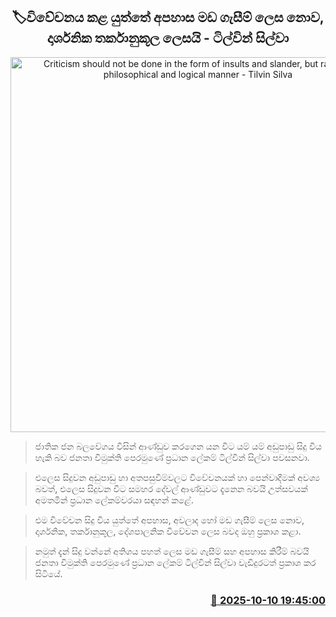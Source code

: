 <p align='center'><b><h2 align='center' title='Criticism should not be done in the form of insults and slander, but rather in a philosophical and logical manner - Tilvin Silva'>🏷විවේචනය කළ යුත්තේ අපහාස මඩ ගැසීම් ලෙස නොව, දාර්ශනික තර්කානුකූල ලෙසයි - ටිල්වින් සිල්වා</h2></b></p>
<p align='center'><img src='https://helakuru.sgp1.cdn.digitaloceanspaces.com/esana/images/lib/tilvin-silva-media-new.jpg' width='600' alt='Criticism should not be done in the form of insults and slander, but rather in a philosophical and logical manner - Tilvin Silva'></p>

> ජාතික ජන බලවේගය විසින් ආණ්ඩුව කරගෙන යන විට යම් යම් අඩුපාඩු සිදු විය හැකි බව ජනතා විමුක්ති පෙරමුණේ ප්‍රධාන ලේකම් ටිල්වින් සිල්වා පවසනවා.

> එලෙස සිදුවන අඩුපාඩු හා අතපසුවීම්වලට විවේචනයක් හා පෙන්වාදීමක් අවශ්‍ය බවත්, එලෙස සිදුවන විට සමහර දේවල් ආණ්ඩුවට දැනෙන බවයි උත්සවයක් අමතමින් ප්‍රධාන ලේකම්වරයා සඳහන් කළේ.

> එම විවේචන සිදු විය යුත්තේ අපහාස, අවලාද හෝ මඩ ගැසීම් ලෙස නොව, දාර්ශනික, තර්කානුකූල, දේශපාලනික විවේචන ලෙස බවද ඔහු ප්‍රකාශ කළා.

> නමුත් දැන් සිදු වන්නේ අතිශය පහත් ලෙස මඩ ගැසීම් සහ අපහාස කිරීම් බවයි ජනතා විමුක්ති පෙරමුණේ ප්‍රධාන ලේකම් ටිල්වින් සිල්වා වැඩිදුරටත් ප්‍රකාශ කර සිටියේ.



<h3 align='right'><a href='https://www.helakuru.lk/esana/p/114385/'>📅 2025-10-10 19:45:00</a></h3>
